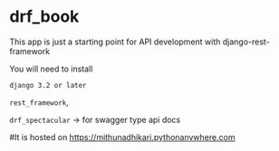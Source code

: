 # drf_book
This app is just a starting point for API development with django-rest-framework

You will need to install 



`django 3.2 or later`


`rest_framework`,


`drf_spectacular` -> for swagger type api docs


#It is hosted on https://mithunadhikari.pythonanywhere.com
